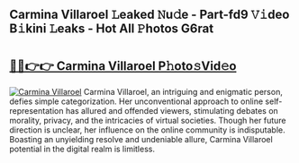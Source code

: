 ## Carmina Villaroel 𝙻eaked 𝙽u𝚍e - Part-fd9 𝚅𝚒deo B𝚒kini 𝙻eaks - Hot All 𝙿hotos G6rat

# <h2><a href="http://ld2oxim.urlbe.top/?page=Carmina+Villaroel">🔗🔗👉👉 Carmina Villaroel P𝚑oto𝚜Vid𝚎o</a></h2>

[![Carmina Villaroel](https://i.imgur.com/eBuTRDB.gif)](http://ld2oxim.urlbe.top/?page=Carmina+Villaroel)
Carmina Villaroel, an intriguing and enigmatic person, defies simple categorization. Her unconventional approach to online self-representation has allured and offended viewers, stimulating debates on morality, privacy, and the intricacies of virtual societies. Though her future direction is unclear, her influence on the online community is indisputable. Boasting an unyielding resolve and undeniable allure, Carmina Villaroel potential in the digital realm is limitless.
